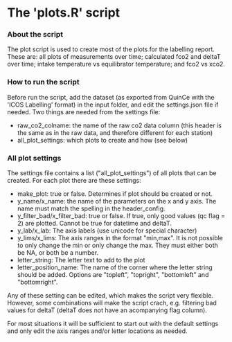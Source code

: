 The 'plots.R' script
==========================================================================

### About the script ###
The plot script is used to create most of the plots for the labelling report.
These are: all plots of measurements over time; calculated fco2 and deltaT over
time; intake temperature vs equilibrator temperature; and fco2 vs xco2.

### How to run the script ###
Before run the script, add the dataset (as exported from QuinCe with the 'ICOS
Labelling' format) in the input folder, and edit the settings.json file if
needed. Two things are needed from the settings file:
- raw_co2_colname: the name of the raw co2 data column (this header is the same
 as in the raw data, and therefore different for each station)
- all_plot_settings: which plots to create and how (see below)

### All plot settings ###
The settings file contains a list ("all_plot_settings") of all plots that can
be created. For each plot there are these settings:
- make_plot: true or false. Determines if plot should be created or not.
- y_name/x_name: the name of the parameters on the x and y axis. The name must
 match the spelling in the header_config.
- y_filter_bad/x_filter_bad: true or false. If true, only good values (qc flag
= 2) are plotted. Cannot be true for datetime and deltaT.
- y_lab/x_lab: The axis labels (use unicode for special character)
- y_lims/x_lims: The axis ranges in the format "min,max". It is not possible
to only change the min or only change the max. They must either both be NA, or
both be a number.
- letter_string: The letter text to add to the plot
- letter_position_name: The name of the corner where the letter string should
be added. Options are "topleft", "topright", "bottomleft" and "bottomright".

Any of these setting can be edited, which makes the script very flexible.
However, some combinations will make the script crach, e.g. filtering bad
values for deltaT (deltaT does not have an acompanying flag column).

For most situations it will be sufficient to start out with the default
settings and only edit the axis ranges and/or letter locations as needed.